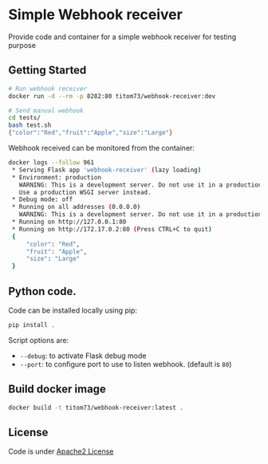 # Simple Webhook receiver

Provide code and container for a simple webhook receiver for testing purpose

## Getting Started

```bash
# Run webhook receiver
docker run -d --rm -p 8282:80 titom73/webhook-receiver:dev

# Send manual webhook
cd tests/
bash test.sh
{"color":"Red","fruit":"Apple","size":"Large"}
```

Webhook received can be monitored from the container:

```bash
docker logs --follow 961
 * Serving Flask app 'webhook-receiver' (lazy loading)
 * Environment: production
   WARNING: This is a development server. Do not use it in a production deployment.
   Use a production WSGI server instead.
 * Debug mode: off
 * Running on all addresses (0.0.0.0)
   WARNING: This is a development server. Do not use it in a production deployment.
 * Running on http://127.0.0.1:80
 * Running on http://172.17.0.2:80 (Press CTRL+C to quit)
 {
     "color": "Red",
     "fruit": "Apple",
     "size": "Large"
 }
```

## Python code.

Code can be installed locally using pip:

```bash
pip install .
```

Script options are:

- `--debug`: to activate Flask debug mode
- `--port`: to configure port to use to listen webhook. (default is `80`)

## Build docker image

```bash
docker build -t titom73/webhook-receiver:latest .
```

## License

Code is under [Apache2 License](./LICENSE)
